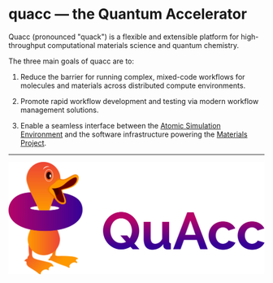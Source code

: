 # quacc — the Quantum Accelerator

Quacc (pronounced "quack") is a flexible and extensible platform for high-throughput computational materials science and quantum chemistry.

The three main goals of quacc are to:

1. Reduce the barrier for running complex, mixed-code workflows for molecules and materials across distributed compute environments.

2. Promote rapid workflow development and testing via modern workflow management solutions.

3. Enable a seamless interface between the [Atomic Simulation Environment](https://wiki.fysik.dtu.dk/ase/) and the software infrastructure powering the [Materials Project](https://materialsproject.org).

---

![Quacc logo](images/quacc_logo_wide.png)
